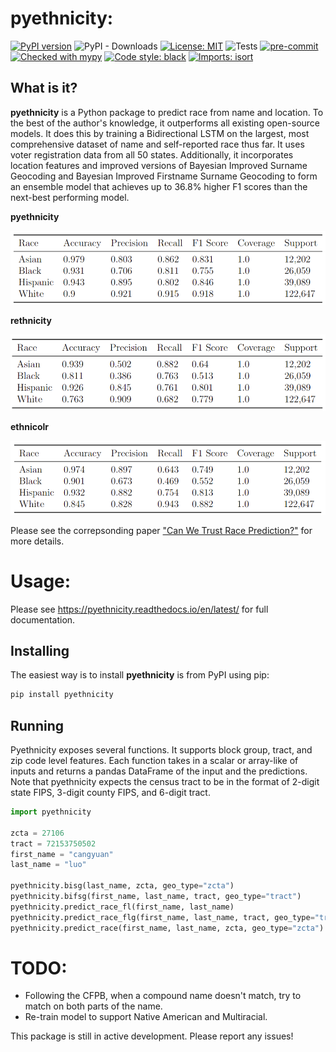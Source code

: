 # pyethnicity:
[![PyPI version](https://badge.fury.io/py/pyethnicity.svg)](https://badge.fury.io/py/pyethnicity)
![PyPI - Downloads](https://img.shields.io/pypi/dm/pyethnicity)
[![License: MIT](https://img.shields.io/badge/License-MIT-yellow.svg)](https://opensource.org/licenses/MIT)
![Tests](https://github.com/CangyuanLi/pyethnicity/actions/workflows/tests.yaml/badge.svg)
[![pre-commit](https://img.shields.io/badge/pre--commit-enabled-brightgreen?logo=pre-commit&logoColor=white)](https://github.com/pre-commit/pre-commit)
[![Checked with mypy](http://www.mypy-lang.org/static/mypy_badge.svg)](http://mypy-lang.org/)
[![Code style: black](https://img.shields.io/badge/code%20style-black-000000.svg)](https://github.com/psf/black)
[![Imports: isort](https://img.shields.io/badge/%20imports-isort-%231674b1?style=flat&labelColor=ef8336)](https://pycqa.github.io/isort/)

## What is it?

**pyethnicity** is a Python package to predict race from name and location. To the best of the author's knowledge, it outperforms all existing open-source models. It does this by training a Bidirectional LSTM on the largest, most comprehensive dataset of name and self-reported race thus far. It uses voter registration data from all 50 states. Additionally, it incorporates location features and improved versions of Bayesian Improved Surname Geocoding and Bayesian Improved Firstname Surname Geocoding to form an ensemble model that achieves up to 36.8% higher F1 scores than the next-best performing model.

**pyethnicity**

![](https://github.com/CangyuanLi/pyethnicity/raw/master/assets/ensemble_stats.png)

**rethnicity**

![](https://github.com/CangyuanLi/pyethnicity/raw/master/assets/reth_stats.png)

**ethnicolr**

![](https://github.com/CangyuanLi/pyethnicity/raw/master/assets/eth_stats.png)

Please see the correpsonding paper ["Can We Trust Race Prediction?"](https://github.com/CangyuanLi/pyethnicity/blob/master/paper.pdf) for more details.

# Usage:

Please see https://pyethnicity.readthedocs.io/en/latest/ for full documentation.

## Installing

The easiest way is to install **pyethnicity** is from PyPI using pip:

```sh
pip install pyethnicity
```

## Running

Pyethnicity exposes several functions. It supports block group, tract, and zip code level features. Each function takes in a scalar or array-like of inputs and returns a pandas DataFrame of the input and the predictions. Note that pyethnicity expects the census tract to be in the format of 2-digit state FIPS, 3-digit county FIPS, and 6-digit tract.

```python
import pyethnicity

zcta = 27106
tract = 72153750502
first_name = "cangyuan"
last_name = "luo"

pyethnicity.bisg(last_name, zcta, geo_type="zcta")
pyethnicity.bifsg(first_name, last_name, tract, geo_type="tract")
pyethnicity.predict_race_fl(first_name, last_name)
pyethnicity.predict_race_flg(first_name, last_name, tract, geo_type="tract")
pyethnicity.predict_race(first_name, last_name, zcta, geo_type="zcta")
```

# TODO:

- Following the CFPB, when a compound name doesn't match, try to match on both parts of the name.
- Re-train model to support Native American and Multiracial.

This package is still in active development. Please report any issues!